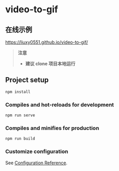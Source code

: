 # video-to-gif

## 在线示例

https://liuxy0551.github.io/video-to-gif/


>**注意**
>* **建议 clone 项目本地运行**


## Project setup
```
npm install
```

### Compiles and hot-reloads for development
```
npm run serve
```

### Compiles and minifies for production
```
npm run build
```

### Customize configuration
See [Configuration Reference](https://cli.vuejs.org/config/).

